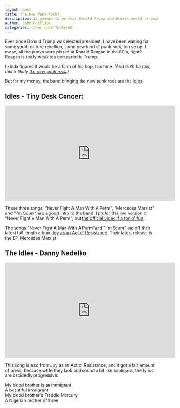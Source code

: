 ```yaml
---
layout: post
title: The New Punk Rock?
description: It seemed to me that Donald Trump and Brexit would re-animate punk rock. 
author: John Phillips
categories: other punk featured
---
```


Ever since Donald Trump was elected president, I have been waiting for some youth culture rebellion, some new kind of punk rock, to rise up. I mean, all the punks were pissed at Ronald Reagan in the 80's, right? Reagan is really weak tea compared to Trump.

I kinda figured it would be a form of hip hop, this time. *(And truth be told, this is likely [the new punk rock](https://www.youtube.com/watch?v=VYOjWnS4cMY).)*

But for my money, the band bringing the new punk rock are the [Idles](https://www.idlesband.com).

## Idles - Tiny Desk Concert

<iframe width="560" height="315" src="https://www.youtube.com/embed/wMehItNQKAA" frameborder="0" style="display: block; margin:0 auto" allow="accelerometer; autoplay; encrypted-media; gyroscope; picture-in-picture" allowfullscreen></iframe>

<!--more--><a name="jump"></a>

These three songs, "Never Fight A Man With A Perm", "Mercedes Marxist" and "I'm Scum" are a good intro to the band. I prefer this live version of "Never Fight A Man With A Perm", but [the official video if a ton o' fun](https://www.youtube.com/watch?v=dEe4i2osF5A).

The songs "Never Fight A Man With A Perm"and "I'm Scum" are off their latest full length album [Joy as an Act of Resistance](https://idlesband.bandcamp.com/album/joy-as-an-act-of-resistance). Their latest release is the EP, Mercedes Marxist

## The Idles - Danny Nedelko

<iframe width="560" height="315" src="https://www.youtube.com/embed/QkF_G-RF66M" frameborder="0" style="display: block; margin:0 auto" allow="accelerometer; autoplay; encrypted-media; gyroscope; picture-in-picture" allowfullscreen></iframe>

This song is also from Joy as an Act of Resistance, and it got a fair amount of press, because while they look and sound a bit like hooligans, the lyrics are decidedly progressive:

My blood brother is an immigrant  
A beautiful immigrant  
My blood brother's Freddie Mercury  
A Nigerian mother of three  



